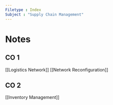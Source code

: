 ```yaml
---
Filetype : Index
Subject : "Supply Chain Management"
---
```


# Notes

## CO 1 
[[Logistics Network]]
[[Network Reconfiguration]]
## CO 2
[[Inventory Management]]
